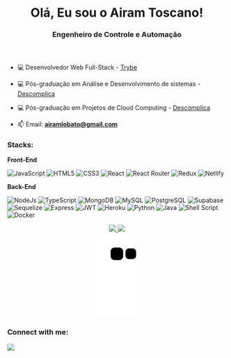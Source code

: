 <!-- Thanks to https://github.com/rahuldkjain/github-profile-readme-generator -->

<header>
  <h1 align="center">Olá, Eu sou o Airam Toscano!</h1>
  <h3 align="center"> Engenheiro de Controle e Automação</h3>
</header>

<section align="left">
  
  
  - 💻 Desenvolvedor Web Full-Stack - [Trybe](https://www.betrybe.com/)
  
  - 💻 Pós-graduação em Análise e Desenvolvimento de sistemas - [Descomplica](https://descomplica.com.br/)
  
  - 💻 Pós-graduação em Projetos de Cloud Computing - [Descomplica](https://descomplica.com.br/)
  
  - 📫 Email:  **airamlobato@gmail.com**

 
<h3 align="left">Stacks:</h3>

**Front-End**

  ![JavaScript](https://img.shields.io/badge/JavaScript-323330?style=for-the-badge&logo=javascript&logoColor=F7DF1E)
  ![HTML5](https://img.shields.io/badge/HTML5-E34F26?style=for-the-badge&logo=html5&logoColor=white)
  ![CSS3](https://img.shields.io/badge/CSS3-1572B6?style=for-the-badge&logo=css3&logoColor=white)
  ![React](https://img.shields.io/badge/React-20232A?style=for-the-badge&logo=react&logoColor=61DAFB)
  ![React Router](https://img.shields.io/badge/React_Router-CA4245?style=for-the-badge&logo=react-router&logoColor=white)
  ![Redux](https://img.shields.io/badge/Redux-593D88?style=for-the-badge&logo=redux&logoColor=white)
  ![Netlify](https://img.shields.io/badge/Netlify-00C7B7?style=for-the-badge&logo=netlify&logoColor=white)

  **Back-End**

  ![NodeJs](https://img.shields.io/badge/Node.js-339933?style=for-the-badge&logo=nodedotjs&logoColor=white)
  ![TypeScript](https://img.shields.io/badge/TypeScript-007ACC?style=for-the-badge&logo=typescript&logoColor=white)
  ![MongoDB](https://img.shields.io/badge/MongoDB-4EA94B?style=for-the-badge&logo=mongodb&logoColor=white)
  ![MySQL](https://img.shields.io/badge/MySQL-005C84?style=for-the-badge&logo=mysql&logoColor=white)
  ![PostgreSQL](https://img.shields.io/badge/PostgreSQL-316192?style=for-the-badge&logo=postgresql&logoColor=white)
  ![Supabase](https://img.shields.io/badge/Supabase-181818?style=for-the-badge&logo=supabase&logoColor=white)
  ![Sequelize](https://img.shields.io/badge/Sequelize-52B0E7?style=for-the-badge&logo=Sequelize&logoColor=white)
  ![Express](https://img.shields.io/badge/Express.js-000000?style=for-the-badge&logo=express&logoColor=white)
  ![JWT](https://img.shields.io/badge/JWT-000000?style=for-the-badge&logo=JSON%20web%20tokens&logoColor=white)
  ![Heroku](https://img.shields.io/badge/Heroku-430098?style=for-the-badge&logo=heroku&logoColor=white)
  ![Python](https://img.shields.io/badge/Python-430098?style=for-the-badge&logo=python&logoColor=white)
  ![Java](https://img.shields.io/badge/Java-ED8B00?style=for-the-badge&logo=java&logoColor=white)
  ![Shell Script](https://img.shields.io/badge/Shell_Script-121011?style=for-the-badge&logo=gnu-bash&logoColor=white)
  ![Docker](https://img.shields.io/badge/Docker-2496ED?style=for-the-badge&logo=docker&logoColor=white)


<div align="center">
  <a href="https://github.com/AiramToscano">
  <img height="180em" src="https://github-readme-stats.vercel.app/api?username=AiramToscano&show_icons=true&theme=dark&include_all_commits=true&count_private=true"/>
  <img height="180em" src="https://github-readme-stats.vercel.app/api/top-langs/?username=AiramToscano&layout=compact&langs_count=8&theme=dark"/>
</div>

<!-- Snake contributions graph https://github.com/Platane/snk -->
<div align="center">
  <a href="https://github.com/AiramToscano">
    <img src="https://github.com/AiramToscano/AiramToscano/blob/output/github-contribution-grid-snake.svg" alt="Snake contributions animation"/>
  </a>
  <br>
</div>
    <h3>Connect with me:</h3>
  <div>
   <a href="https://www.linkedin.com/in/airamtoscano/" target="_blank"><img src="https://img.shields.io/badge/-LinkedIn-%230077B5?style=for-the-badge&logo=linkedin&logoColor=white" target="_blank"></a> 
  </div>





